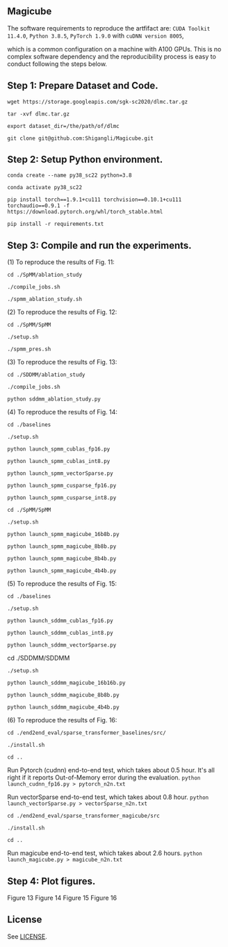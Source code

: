 ## Magicube

The software requirements to reproduce the artfifact are: `CUDA Toolkit 11.4.0`, `Python 3.8.5`, `PyTorch 1.9.0` with `cuDNN version 8005`,

which is a common configuration on a machine with A100 GPUs. This is no complex software dependency and the reproducibility process is easy to conduct following the steps below.

## Step 1: Prepare Dataset and Code.

`wget https://storage.googleapis.com/sgk-sc2020/dlmc.tar.gz`

`tar -xvf dlmc.tar.gz`

`export dataset_dir=/the/path/of/dlmc`

`git clone git@github.com:Shigangli/Magicube.git`

## Step 2: Setup Python environment.

`conda create --name py38_sc22 python=3.8`

`conda activate py38_sc22`

`pip install torch==1.9.1+cu111 torchvision==0.10.1+cu111 torchaudio==0.9.1 -f https://download.pytorch.org/whl/torch_stable.html`

`pip install -r requirements.txt`

## Step 3: Compile and run the experiments.

(1) To reproduce the results of Fig. 11:

`cd ./SpMM/ablation_study`

`./compile_jobs.sh`

`./spmm_ablation_study.sh`

(2) To reproduce the results of Fig. 12:

`cd ./SpMM/SpMM`

`./setup.sh`

`./spmm_pres.sh`

(3) To reproduce the results of Fig. 13:

`cd ./SDDMM/ablation_study`

`./compile_jobs.sh`

`python sddmm_ablation_study.py`

(4) To reproduce the results of Fig. 14:

`cd ./baselines`

`./setup.sh`

`python launch_spmm_cublas_fp16.py`

`python launch_spmm_cublas_int8.py`

`python launch_spmm_vectorSparse.py`

`python launch_spmm_cusparse_fp16.py`

`python launch_spmm_cusparse_int8.py`

`cd ./SpMM/SpMM`

`./setup.sh`

`python launch_spmm_magicube_16b8b.py`

`python launch_spmm_magicube_8b8b.py`

`python launch_spmm_magicube_8b4b.py`

`python launch_spmm_magicube_4b4b.py`

(5) To reproduce the results of Fig. 15:

`cd ./baselines`

`./setup.sh`

`python launch_sddmm_cublas_fp16.py`

`python launch_sddmm_cublas_int8.py`

`python launch_sddmm_vectorSparse.py`

cd ./SDDMM/SDDMM

`./setup.sh`

`python launch_sddmm_magicube_16b16b.py`

`python launch_sddmm_magicube_8b8b.py`

`python launch_sddmm_magicube_4b4b.py`

(6) To reproduce the results of Fig. 16:

`cd ./end2end_eval/sparse_transformer_baselines/src/`

`./install.sh`

`cd ..`

Run Pytorch (cudnn) end-to-end test, which takes about 0.5 hour. It's all right if it reports Out-of-Memory error during the evaluation.
`python launch_cudnn_fp16.py > pytorch_n2n.txt`

Run vectorSparse end-to-end test, which takes about 0.8 hour.
`python launch_vectorSparse.py > vectorSparse_n2n.txt`

`cd ./end2end_eval/sparse_transformer_magicube/src`

`./install.sh`

`cd ..`

Run magicube end-to-end test, which takes about 2.6 hours.
`python launch_magicube.py > magicube_n2n.txt`


## Step 4: Plot figures.
Figure 13
Figure 14
Figure 15
Figure 16


## License

See [LICENSE](LICENSE).
